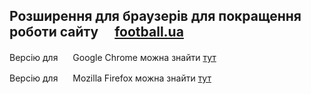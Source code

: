 ## Розширення для браузерів для покращення роботи сайту <img height="16" width="16" src="https://football.ua/images/football.ico"></src> [football.ua](https://football.ua/)

Версію для <img src="https://imgur.com/3C4iKO0.png" width="16" height="16"> Google Chrome можна знайти [тут](https://chrome.google.com/webstore/detail/%D1%80%D0%B0%D1%81%D1%88%D0%B8%D1%80%D0%B5%D0%BD%D0%B8%D0%B5-%D0%B4%D0%BB%D1%8F-footballua/meffgggjcjgcalbbjkficnplpelchjle)

Версію для <img src="https://imgur.com/Dy442GK.png" width="16" height="16"> Mozilla Firefox можна знайти [тут](https://addons.mozilla.org/ru/firefox/addon/football-ua-extension/)
